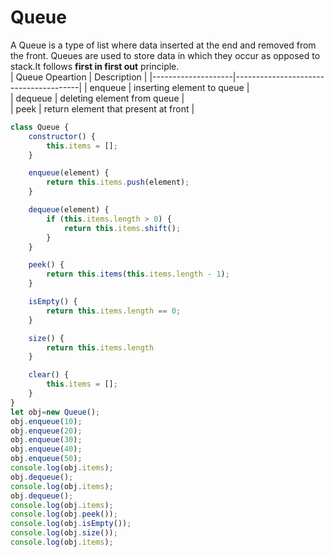 # Queue
A Queue is a type of list where data inserted at the end and removed from the front. Queues are used to store data in which they occur as opposed to stack.It follows **first in first out** principle.<br>
| Queue Opeartion    | Description                           |
|--------------------|---------------------------------------|
| enqueue            | inserting element to queue            |  
| dequeue            | deleting element from queue           |  
| peek               | return element that present at front  |  

```javascript
class Queue {
    constructor() {
        this.items = [];
    }

    enqueue(element) {
        return this.items.push(element);
    }

    dequeue(element) {
        if (this.items.length > 0) {
            return this.items.shift();
        }
    }

    peek() {
        return this.items(this.items.length - 1);
    }

    isEmpty() {
        return this.items.length == 0;
    }

    size() {
        return this.items.length
    }

    clear() {
        this.items = [];
    }
}
let obj=new Queue();
obj.enqueue(10);
obj.enqueue(20);
obj.enqueue(30);
obj.enqueue(40);
obj.enqueue(50);
console.log(obj.items);
obj.dequeue();
console.log(obj.items);
obj.dequeue();
console.log(obj.items);
console.log(obj.peek());
console.log(obj.isEmpty());
console.log(obj.size());
console.log(obj.items);
```
